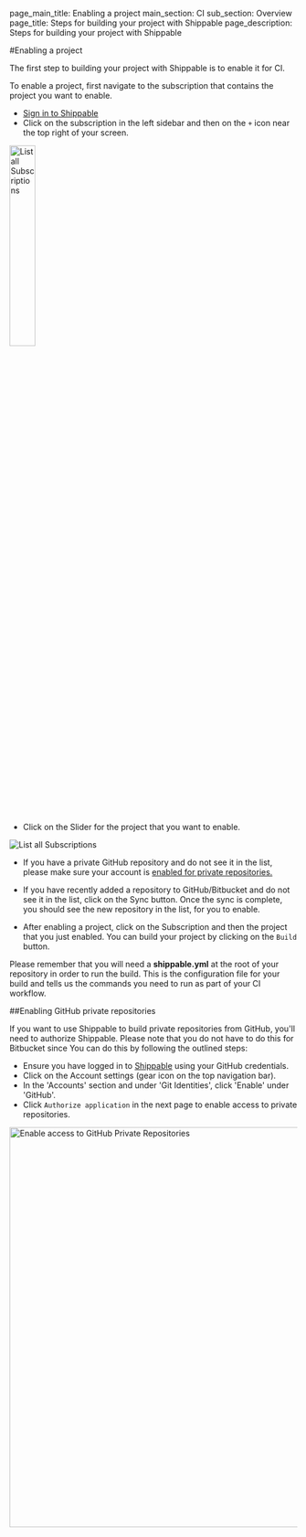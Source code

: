 page_main_title: Enabling a project
main_section: CI
sub_section: Overview
page_title: Steps for building your project with Shippable
page_description: Steps for building your project with Shippable

#Enabling a project

The first step to building your project with Shippable is to enable it for CI.

To enable a project, first navigate to the subscription that contains the project you want to enable.

- [Sign in to Shippable](https://app.shippable.com)
- Click on the subscription in the left sidebar and then on the `+` icon near the top right of your screen.

<img width="30%" height="30%" src="/images/platform/integrations/list-subscriptions.png" alt="List all Subscriptions">

- Click on the Slider for the project that you want to enable.

<img src="../../images/ci/enable-project-menu.png" alt="List all Subscriptions">

- If you have a private GitHub repository and do not see it in the list, please make sure your account is [enabled for private repositories.](#private-repos)

- If you have recently added a repository to GitHub/Bitbucket and do not see it in the list, click on the Sync button. Once the sync is complete, you should see the new repository in the list, for you to enable.

- After enabling a project, click on the Subscription and then the project that you just enabled. You can build your project by clicking on the `Build` button.

Please remember that you will need a **shippable.yml** at the root of your repository in order to run the build. This is the configuration file for your build and tells us the commands you need to run as part of your CI workflow.

<a name="private-repos"></a>
##Enabling GitHub private repositories

If you want to use Shippable to build private repositories from GitHub, you'll need to authorize Shippable. Please note that you do not have to do this for Bitbucket since  You can do this by following the outlined steps:

-  Ensure you have logged in to [Shippable](https://app.shippable.com) using your GitHub credentials.
-  Click on the Account settings (gear icon on the top navigation bar).
-  In the 'Accounts' section and under 'Git Identities', click 'Enable' under 'GitHub'.
-  Click `Authorize application` in the next page to enable access to private repositories.

<img src="../../images/ci/enablePvtRepoMv.gif" alt="Enable access to GitHub Private Repositories" style="width:700px;"/>
